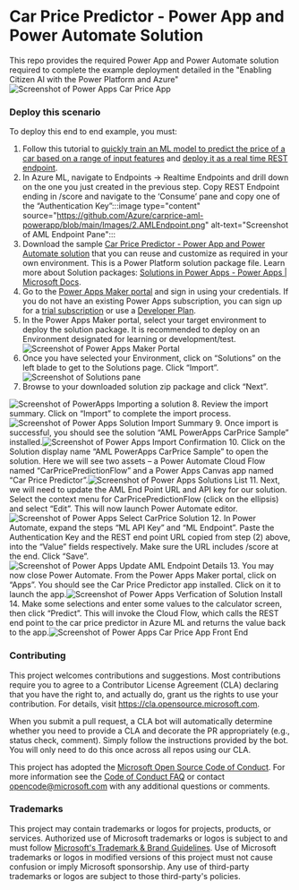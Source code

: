 # Car Price Predictor - Power App and Power Automate Solution

This repo provides the required Power App and Power Automate solution required to complete the example deployment detailed in the "Enabling Citizen AI with the Power Platform and Azure" ![Screenshot of Power Apps Car Price App](/Images/1.CarPriceAppFrontEnd.png)

### Deploy this scenario

To deploy this end to end example, you must:

1. Follow this tutorial to [quickly train an ML model to predict the price of a car based on a range of input features](https://docs.microsoft.com/en-us/azure/machine-learning/tutorial-designer-automobile-price-train-score) and [deploy it as a real time REST endpoint](https://docs.microsoft.com/en-us/azure/machine-learning/tutorial-designer-automobile-price-deploy).
2. In Azure ML, navigate to Endpoints -> Realtime Endpoints and drill down on the one you just created in the previous step. Copy REST Endpoint ending in /score and navigate to the ‘Consume’ pane and copy one of the “Authentication Key”:::image type="content" source="https://github.com/Azure/carprice-aml-powerapp/blob/main/Images/2.AMLEndpoint.png" alt-text="Screenshot of AML Endpoint Pane":::
3. Download the sample [Car Price Predictor - Power App and Power Automate solution](https://github.com/Azure/carprice-aml-powerapp/tree/main/CarPricePredictor%20Solution) that you can reuse and customize as required in your own environment. This is a Power Platform solution package file. Learn more about Solution packages: [Solutions in Power Apps - Power Apps | Microsoft Docs](https://docs.microsoft.com/en-us/powerapps/maker/data-platform/solutions-overview).
4. Go to the [Power Apps Maker portal](https://make.powerapps.com) and sign in using your credentials. If you do not have an existing Power Apps subscription, you can sign up for a [trial subscription](https://make.powerapps.com/signup?redirect=marketing&utm_source=PAMarketing&utm_medium=body&utm_campaign=getstartedfree&email=) or use a [Developer Plan](https://powerapps.microsoft.com/en-us/developerplan/).
5. In the Power Apps Maker portal, select your target environment to deploy the solution package. It is recommended to deploy on an Environment designated for learning or development/test.![Screenshot of Power Apps Maker Portal](/Images/3.PowerAppMakerPortal.png)
6. Once you have selected your Environment, click on “Solutions” on the left blade to get to the Solutions page. Click “Import”.![Screenshot of Solutions pane](/Images/4.PowerAPPSolutionPane.png)
7. Browse to your downloaded solution zip package and click “Next”.

![Screenshot of PowerApps Importing a solution](/Images/5.PowerAppImportSolution.png)
8. Review the import summary. Click on “Import” to complete the import process.![Screenshot of Power Apps Solution Import Summary](/Images/6.PowerAppImportSummary.png)
9. Once import is successful, you should see the solution “AML PowerApps CarPrice Sample” installed.![Screenshot of Power Apps Import Confirmation](/Images/7.PowerAppImportSuccessful.png)
10. Click on the Solution display name “AML PowerApps CarPrice Sample” to open the solution. Here we will see two assets – a Power Automate Cloud Flow named “CarPricePredictionFlow” and a Power Apps Canvas app named “Car Price Predictor”.![Screenshot of Power Apps Solutions List](/Images/8.PowerAppSolutionsList.png)
11. Next, we will need to update the AML End Point URL and API key for our solution. Select the context menu for CarPricePredictionFlow (click on the ellipsis) and select “Edit”. This will now launch Power Automate editor.![Screenshot of Power Apps Select CarPrice Solution](/Images/9.PowerAppSelectSolution.png)
12. In Power Automate, expand the steps “ML API Key” and “ML Endpoint”. Paste the Authentication Key and the REST end point URL copied from step (2) above, into the “Value” fields respectively. Make sure the URL includes /score at the end. Click “Save”.![Screenshot of Power Apps Update AML Endpoint Details](/Images/10.PowerAppUpdateEndpoint.png)
13. You may now close Power Automate. From the Power Apps Maker portal, click on “Apps”. You should see the Car Price Predictor app installed. Click on it to launch the app.![Screenshot of Power Apps Verfication of Solution Install](/Images/11.PowerAppInstallVerification.png)
14. Make some selections and enter some values to the calculator screen, then click “Predict”. This will invoke the Cloud Flow, which calls the REST end point to the car price predictor in Azure ML and returns the value back to the app.![Screenshot of Power Apps Car Price App Front End](/Images/12.PowerAppsHitPredict.png)

### Contributing

This project welcomes contributions and suggestions.  Most contributions require you to agree to a
Contributor License Agreement (CLA) declaring that you have the right to, and actually do, grant us
the rights to use your contribution. For details, visit https://cla.opensource.microsoft.com.

When you submit a pull request, a CLA bot will automatically determine whether you need to provide
a CLA and decorate the PR appropriately (e.g., status check, comment). Simply follow the instructions
provided by the bot. You will only need to do this once across all repos using our CLA.

This project has adopted the [Microsoft Open Source Code of Conduct](https://opensource.microsoft.com/codeofconduct/).
For more information see the [Code of Conduct FAQ](https://opensource.microsoft.com/codeofconduct/faq/) or
contact [opencode@microsoft.com](mailto:opencode@microsoft.com) with any additional questions or comments.

### Trademarks

This project may contain trademarks or logos for projects, products, or services. Authorized use of Microsoft 
trademarks or logos is subject to and must follow 
[Microsoft's Trademark & Brand Guidelines](https://www.microsoft.com/en-us/legal/intellectualproperty/trademarks/usage/general).
Use of Microsoft trademarks or logos in modified versions of this project must not cause confusion or imply Microsoft sponsorship.
Any use of third-party trademarks or logos are subject to those third-party's policies.
